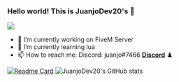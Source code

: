 ### Hello world! This is JuanjoDev20's 👋


![](https://avatars.githubusercontent.com/u/95863937?s=400&u=13f133f74cd1a17ccc5a47aad154e9b60d1f9bd3&v=4)


- 🔭 I’m currently working on FiveM Server
- 🌱 I’m currently learning lua
- 📫 How to reach me: Discord: juanjo#7466 **[Discord](https://discord.gg/f3cKfFKJpf)** ♟️


[![Readme Card](https://github-readme-stats.vercel.app/api/pin/?username=juanjodev20&repo=github-readme-stats-1)](https://github.com/juanjodev20/github-readme-stats-1)
![JuanjoDev20's GitHub stats](https://github-readme-stats.vercel.app/api?username=juanjodev20&show_icons=true&theme=synthwave)

